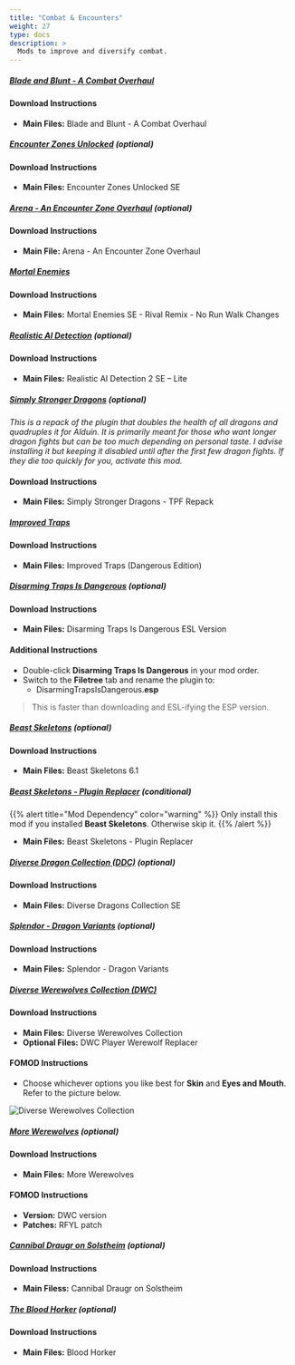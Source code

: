 ```yaml
---
title: "Combat & Encounters"
weight: 27
type: docs
description: >
  Mods to improve and diversify combat.
---
```


##### [Blade and Blunt - A Combat Overhaul](https://www.nexusmods.com/skyrimspecialedition/mods/34549?tab=files)

#### Download Instructions

- **Main Files:** Blade and Blunt - A Combat Overhaul

##### [Encounter Zones Unlocked](https://www.nexusmods.com/skyrimspecialedition/mods/19608?tab=files) (optional)

#### Download Instructions

* **Main Files:** Encounter Zones Unlocked SE

##### [Arena - An Encounter Zone Overhaul](https://www.nexusmods.com/skyrimspecialedition/mods/33487?tab=files) (optional)

#### Download Instructions

* **Main File:** Arena - An Encounter Zone Overhaul

##### [Mortal Enemies](https://www.nexusmods.com/skyrimspecialedition/mods/4881?tab=files)

#### Download Instructions

* **Main Files:** Mortal Enemies SE - Rival Remix - No Run Walk Changes

##### [Realistic AI Detection](https://www.nexusmods.com/skyrimspecialedition/mods/2345?tab=files) (optional)

#### Download Instructions

* **Main Files:** Realistic AI Detection 2 SE – Lite

##### [Simply Stronger Dragons](https://www.nexusmods.com/skyrimspecialedition/mods/26092?tab=files) (optional)

*This is a repack of the plugin that doubles the health of all dragons and quadruples it for Alduin. It is primarily meant for those who want longer dragon fights but can be too much depending on personal taste. I advise installing it but keeping it disabled until after the first few dragon fights. If they die too quickly for you, activate this mod.*

#### Download Instructions

* **Main Files:** Simply Stronger Dragons - TPF Repack

##### [Improved Traps](https://www.nexusmods.com/skyrimspecialedition/mods/17592?tab=files)

#### Download Instructions

* **Main Files:** Improved Traps (Dangerous Edition)

##### [Disarming Traps Is Dangerous](https://www.nexusmods.com/skyrimspecialedition/mods/21691?tab=files) (optional)

#### Download Instructions

* **Main Files:** Disarming Traps Is Dangerous ESL Version

#### Additional Instructions

* Double-click **Disarming Traps Is Dangerous** in your mod order.
* Switch to the **Filetree** tab and rename the plugin to:
  * DisarmingTrapsIsDangerous.**esp**

> This is faster than downloading and ESL-ifying the ESP version.

##### [Beast Skeletons](https://www.nexusmods.com/skyrimspecialedition/mods/517?tab=files) (optional)

#### Download Instructions

- **Main Files:** Beast Skeletons 6.1

##### [Beast Skeletons - Plugin Replacer](https://www.nexusmods.com/skyrimspecialedition/mods/26092?tab=files) (conditional)

{{% alert title="Mod Dependency" color="warning" %}}
Only install this mod if you installed **Beast Skeletons**. Otherwise skip it.
{{% /alert %}}

- **Main Files:** Beast Skeletons - Plugin Replacer

##### [Diverse Dragon Collection (DDC)](https://www.nexusmods.com/skyrimspecialedition/mods/695?tab=files) (optional)

#### Download Instructions

* **Main Files:** Diverse Dragons Collection SE

##### [Splendor - Dragon Variants](https://www.nexusmods.com/skyrimspecialedition/mods/9670?tab=files) (optional)

#### Download Instructions

- **Main Files:** Splendor - Dragon Variants

##### [Diverse Werewolves Collection (DWC)](https://www.nexusmods.com/skyrimspecialedition/mods/7009?tab=files)

#### Download Instructions

* **Main Files:** Diverse Werewolves Collection
* **Optional Files:** DWC Player Werewolf Replacer

#### FOMOD Instructions

* Choose whichever options you like best for **Skin** and **Eyes and Mouth**. Refer to the picture below.

![Diverse Werewolves Collection](/Pictures/mod_installation/diverse_werewolves_collection.png)

##### [More Werewolves](https://www.nexusmods.com/skyrimspecialedition/mods/7259?tab=files) (optional)

#### Download Instructions

* **Main Files:** More Werewolves

#### FOMOD Instructions

* **Version:** DWC version
* **Patches:** RFYL patch

##### [Cannibal Draugr on Solstheim](https://www.nexusmods.com/skyrimspecialedition/mods/21238?tab=files) (optional)

#### Download Instructions

* **Main Filess:** Cannibal Draugr on Solstheim

##### [The Blood Horker](https://www.nexusmods.com/skyrimspecialedition/mods/13938?tab=files) (optional)

#### Download Instructions

* **Main Files:** Blood Horker
